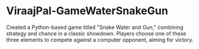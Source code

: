 # ViraajPal-GameWaterSnakeGun
Created a Python-based game titled "Snake Water and Gun," combining strategy and chance in a classic showdown. Players choose one of these three elements to compete against a computer opponent, aiming for victory.
